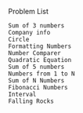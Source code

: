 Problem List

    Sum of 3 numbers
    Company info
    Circle
    Formatting Numbers
    Number Comparer
    Quadratic Equation
    Sum of 5 numbers
    Numbers from 1 to N
    Sum of N Numbers
    Fibonacci Numbers
    Interval
    Falling Rocks
